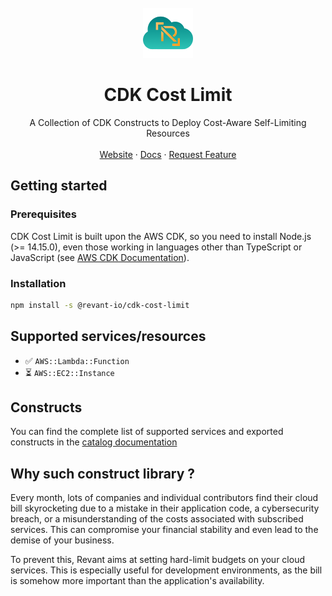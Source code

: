<!-- HEADER -->
<br />
<div align="center">
  <a href="https://github.com/revant-io">
    <img src="images/logo.png" alt="Logo" width="80" height="80">
  </a>

  <h1 align="center">CDK Cost Limit</h1>

  <p align="center">
    A Collection of CDK Constructs to Deploy Cost-Aware Self-Limiting Resources
    <br />
    <br />
    <a href="">Website</a>
    ·
    <a href="">Docs</a>
    ·
    <a href="">Request Feature</a>
  </p>
</div>

## Getting started

### Prerequisites

CDK Cost Limit is built upon the AWS CDK, so you need to install Node.js (>= 14.15.0), even those working in languages other than TypeScript or JavaScript (see [AWS CDK Documentation](https://docs.aws.amazon.com/cdk/v2/guide/getting_started.html#getting_started_prerequisites)). 

### Installation

```sh
npm install -s @revant-io/cdk-cost-limit
```

## Supported services/resources

- ✅ `AWS::Lambda::Function`
- ⏳ `AWS::EC2::Instance`

## Constructs

You can find the complete list of supported services and exported constructs in the [catalog documentation](./docs/constructs.md)

## Why such construct library ?

Every month, lots of companies and individual contributors find their cloud bill skyrocketing due to a mistake in their application code, a cybersecurity breach, or a misunderstanding of the costs associated with subscribed services. This can compromise your financial stability and even lead to the demise of your business.

To prevent this, Revant aims at setting hard-limit budgets on your cloud services. This is especially useful for development environments, as the bill is somehow more important than the application's availability.